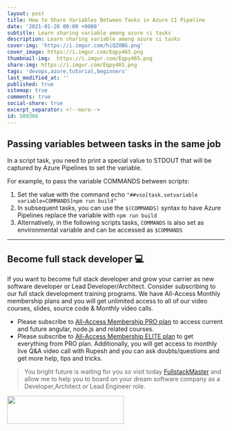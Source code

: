 ```yaml
---
layout: post
title: How to Share Variables Between Tasks in Azure CI Pipeline
date: '2021-01-28 00:00 +0000'
subtitle: Learn sharing variable among azure ci tasks
description: Learn sharing variable among azure ci tasks
cover-img: 'https://i.imgur.com/hiQZ0BG.png'
cover_image: https://i.imgur.com/Eqpy465.png
thumbnail-img:  https://i.imgur.com/Eqpy465.png
share-img: https://i.imgur.com/Eqpy465.png
tags: 'devops,azure,tutorial,beginners'
last_modified_at: ''
published: true
sitemap: true
comments: true
social-share: true
excerpt_separator: <!--more-->
id: 589366
---
```


## Passing variables between tasks in the same job
In a script task, you need to print a special value to STDOUT that will be captured by Azure Pipelines to set the variable.


For example, to pass the variable COMMANDS between scripts:
1. Set the value with the command echo `"##vso[task.setvariable variable=COMMANDS]npm run build"`
2. In subsequent tasks, you can use the `$(COMMANDS)` syntax to have Azure Pipelines replace the variable with `npm run build`
3. Alternatively, in the following scripts tasks, `COMMANDS` is also set as environmental variable and can be accessed as `$COMMANDS`


--- 
## Become full stack developer 💻

If you want to become full stack developer and grow your carrier as new software developer or Lead Developer/Architect. Consider subscribing to our full stack development training programs. We have All-Access Monthly membership plans and you will get unlimited access to all of our video courses, slides, source code & Monthly video calls.

- Please subscribe to [All-Access Membership PRO plan](https://www.fullstackmaster.net/pro) to access current and future angular, node.js and related courses.
- Please subscribe to [All-Access Membership ELITE plan](https://www.fullstackmaster.net/elite) to get everything from PRO plan. Additionally, you will get access to monthly live Q&A video call with Rupesh and you can ask doubts/questions and get more help, tips and tricks.

> You bright future is waiting for you so visit today [FullstackMaster](www.fullstackmaster.net) and allow me to help you to board on your dream software company as a Developer,Architect or Lead Engineer role.
<a href="https://www.fullstackmaster.net">
    <img height="65" src="https://i.imgur.com/9OCLciM.png" width="270">
</a>
 
